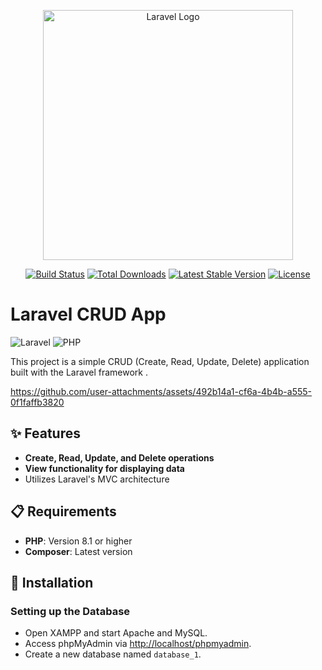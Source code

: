 <p align="center"><a href="https://laravel.com" target="_blank"><img src="https://raw.githubusercontent.com/laravel/art/master/logo-lockup/5%20SVG/2%20CMYK/1%20Full%20Color/laravel-logolockup-cmyk-red.svg" width="400" alt="Laravel Logo"></a></p>

<p align="center">
<a href="https://github.com/laravel/framework/actions"><img src="https://github.com/laravel/framework/workflows/tests/badge.svg" alt="Build Status"></a>
<a href="https://packagist.org/packages/laravel/framework"><img src="https://img.shields.io/packagist/dt/laravel/framework" alt="Total Downloads"></a>
<a href="https://packagist.org/packages/laravel/framework"><img src="https://img.shields.io/packagist/v/laravel/framework" alt="Latest Stable Version"></a>
<a href="https://packagist.org/packages/laravel/framework"><img src="https://img.shields.io/packagist/l/laravel/framework" alt="License"></a>
</p>



# Laravel CRUD App

![Laravel](https://img.shields.io/badge/Laravel-10.x-red)
![PHP](https://img.shields.io/badge/PHP-%3E%3D%208.1-blue)

This project is a simple CRUD (Create, Read, Update, Delete) application built with the Laravel framework .

https://github.com/user-attachments/assets/492b14a1-cf6a-4b4b-a555-0f1faffb3820

## ✨ Features

- **Create, Read, Update, and Delete operations**
- **View functionality for displaying data**
- Utilizes Laravel's MVC architecture

## 📋 Requirements

- **PHP**: Version 8.1 or higher
- **Composer**: Latest version

## 🚀 Installation

###  Setting up the Database

- Open XAMPP and start Apache and MySQL.
- Access phpMyAdmin via [http://localhost/phpmyadmin](http://localhost/phpmyadmin).
- Create a new database named `database_1`.


